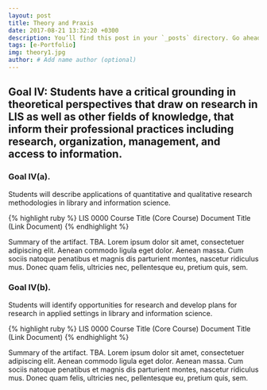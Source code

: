```yaml
---
layout: post
title: Theory and Praxis
date: 2017-08-21 13:32:20 +0300
description: You’ll find this post in your `_posts` directory. Go ahead and edit it and re-build the site to see your changes. # Add post description (optional)
tags: [e-Portfolio]
img: theory1.jpg
author: # Add name author (optional)
---
```

## Goal IV: Students have a critical grounding in theoretical perspectives that draw on research in LIS as well as other fields of knowledge, that inform their professional practices including research, organization, management, and access to information.

### Goal IV(a). 
Students will describe applications of quantitative and qualitative research methodologies in library and information science.

{% highlight ruby %}
LIS 0000 Course Title (Core Course)
Document Title (Link Document)
{% endhighlight %}

Summary of the artifact. TBA. Lorem ipsum dolor sit amet, consectetuer adipiscing elit. Aenean commodo ligula eget dolor. Aenean massa. Cum sociis natoque penatibus et magnis dis parturient montes, nascetur ridiculus mus. Donec quam felis, ultricies nec, pellentesque eu, pretium quis, sem.

### Goal IV(b). 
Students will identify opportunities for research and develop plans for research in applied settings in library and information science. 

{% highlight ruby %}
LIS 0000 Course Title (Core Course)
Document Title (Link Document)
{% endhighlight %}

Summary of the artifact. TBA. Lorem ipsum dolor sit amet, consectetuer adipiscing elit. Aenean commodo ligula eget dolor. Aenean massa. Cum sociis natoque penatibus et magnis dis parturient montes, nascetur ridiculus mus. Donec quam felis, ultricies nec, pellentesque eu, pretium quis, sem.

<!--Check out the [Jekyll docs][jekyll-docs] for more info on how to get the most out of Jekyll. File all bugs/feature requests at [Jekyll’s GitHub repo][jekyll-gh]. If you have questions, you can ask them on [Jekyll Talk][jekyll-talk].-->

[jekyll-docs]: https://jekyllrb.com/docs/home
[jekyll-gh]:   https://github.com/jekyll/jekyll
[jekyll-talk]: https://talk.jekyllrb.com/
